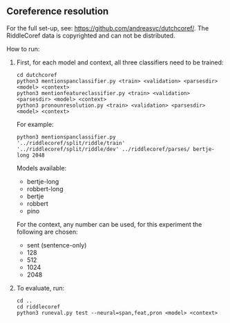 ## Coreference resolution
For the full set-up, see: https://github.com/andreasvc/dutchcoref/. The RiddleCoref data is copyrighted and can not be distributed.

How to run:
1. First, for each model and context, all three classifiers need to be trained:
   ```
   cd dutchcoref
   python3 mentionspanclassifier.py <train> <validation> <parsesdir> <model> <context>
   python3 mentionfeatureclassifier.py <train> <validation> <parsesdir> <model> <context>
   python3 pronounresolution.py <train> <validation> <parsesdir> <model> <context>
   ```
   For example:
   ```
   python3 mentionspanclassifier.py '../riddlecoref/split/riddle/train' '../riddlecoref/split/riddle/dev' ../riddlecoref/parses/ bertje-long 2048
   ```
   
   Models available:
   - bertje-long
   - robbert-long
   - bertje
   - robbert
   - pino

   For the context, any number can be used, for this experiment the following are chosen:  
   - sent (sentence-only)
   - 128
   - 512
   - 1024
   - 2048

2. To evaluate, run:
   ```
   cd ..
   cd riddlecoref
   python3 runeval.py test --neural=span,feat,pron <model> <context>
   ```
